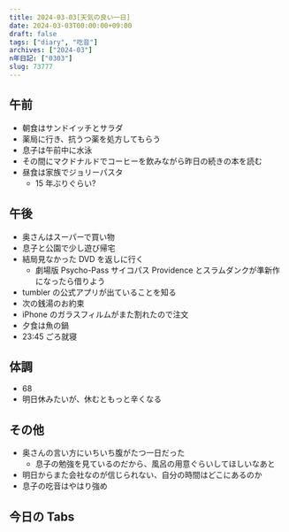 ```yaml
---
title: 2024-03-03[天気の良い一日]
date: 2024-03-03T00:00:00+09:00
draft: false
tags: ["diary", "吃音"]
archives: ["2024-03"]
n年日記: ["0303"]
slug: 73777
---
```


## 午前

- 朝食はサンドイッチとサラダ
- 薬局に行き、抗うつ薬を処方してもらう
- 息子は午前中に水泳
- その間にマクドナルドでコーヒーを飲みながら昨日の続きの本を読む
- 昼食は家族でジョリーパスタ
  - 15 年ぶりぐらい?

## 午後

- 奥さんはスーパーで買い物
- 息子と公園で少し遊び帰宅
- 結局見なかった DVD を返しに行く
  - 劇場版 Psycho-Pass サイコパス Providence とスラムダンクが準新作になったら借りよう
- tumbler の公式アプリが出ていることを知る
- 次の銭湯のお約束
- iPhone のガラスフィルムがまた割れたので注文
- 夕食は魚の鍋
- 23:45 ごろ就寝

## 体調

- 68
- 明日休みたいが、休むともっと辛くなる

## その他

- 奥さんの言い方にいちいち腹がたつ一日だった
  - 息子の勉強を見ているのだから、風呂の用意ぐらいしてほしいなあと
- 明日からまた会社なのが信じられない、自分の時間はどこにあるのか
- 息子の吃音はやはり強め

## 今日の Tabs
